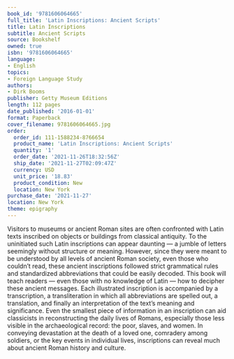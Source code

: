 ```yaml
---
book_id: '9781606064665'
full_title: 'Latin Inscriptions: Ancient Scripts'
title: Latin Inscriptions
subtitle: Ancient Scripts
source: Bookshelf
owned: true
isbn: '9781606064665'
language:
- English
topics:
- Foreign Language Study
authors:
- Dirk Booms
publisher: Getty Museum Editions
length: 112 pages
date_published: '2016-01-01'
format: Paperback
cover_filename: 9781606064665.jpg
order:
  order_id: 111-1588234-8766654
  product_name: 'Latin Inscriptions: Ancient Scripts'
  quantity: '1'
  order_date: '2021-11-26T18:32:56Z'
  ship_date: '2021-11-27T02:09:47Z'
  currency: USD
  unit_price: '18.83'
  product_condition: New
  location: New York
purchase_date: '2021-11-27'
location: New York
theme: epigraphy
---
```

Visitors to museums or ancient Roman sites are often confronted with Latin texts inscribed on objects or buildings from classical antiquity. To the uninitiated such Latin inscriptions can appear daunting — a jumble of letters seemingly without structure or meaning. However, since they were meant to be understood by all levels of ancient Roman society, even those who couldn’t read, these ancient inscriptions followed strict grammatical rules and standardized abbreviations that could be easily decoded.
This book will teach readers — even those with no knowledge of Latin — how to decipher these ancient messages. Each illustrated inscription is accompanied by a transcription, a transliteration in which all abbreviations are spelled out, a translation, and finally an interpretation of the text’s meaning and significance.
Even the smallest piece of information in an inscription can aid classicists in reconstructing the daily lives of Romans, especially those less visible in the archaeological record: the poor, slaves, and women. In conveying devastation at the death of a loved one, comradery among soldiers, or the key events in individual lives, inscriptions can reveal much about ancient Roman history and culture.
